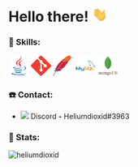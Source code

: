 # Hello there! <img src="https://raw.githubusercontent.com/Heliumdioxid/Heliumdioxid/master/wave.gif" width="30px">

### 📎 Skills:
<p align="left">
  <img src="https://raw.githubusercontent.com/Heliumdioxid/Heliumdioxid/master/java.svg" height="40px" width="40px" >
  <img src="https://raw.githubusercontent.com/Heliumdioxid/Heliumdioxid/master/git.svg" height="40px" width="40px" >
  <img src="https://raw.githubusercontent.com/Heliumdioxid/Heliumdioxid/master/maven.svg" height="40px" width="40px" >
  <img src="https://raw.githubusercontent.com/Heliumdioxid/Heliumdioxid/master/mysql.svg" height="40px" width="40px" >
  <img src="https://raw.githubusercontent.com/Heliumdioxid/Heliumdioxid/master/mongodb.svg" height="40px" width="40px" >
</p>

### ☎️ Contact:
- <img src="https://raw.githubusercontent.com/Heliumdioxid/Heliumdioxid/master/assets/discord.svg" width="15px"> Discord **-** Heliumdioxid#3963

### 📒 Stats:
<p>
  <img src="https://github-readme-stats.vercel.app/api?username=heliumdioxid&show_icons=true&hide_border=true&locale=en" alt="heliumdioxid" />
</p>
